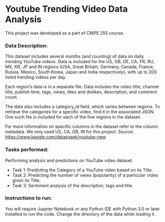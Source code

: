 # Youtube Trending Video Data Analysis
This project was developed as a part of CMPE 255 course.

### Data Description:
This dataset includes several months (and counting) of data on daily trending YouTube videos. Data is included for the US, GB, DE, CA, FR, RU, MX, KR, JP and IN regions (USA, Great Britain, Germany, Canada, France, Russia, Mexico, South Korea, Japan and India respectively), with up to 200 listed trending videos per day.

Each region’s data is in a separate file. Data includes the video title, channel title, publish time, tags, views, likes and dislikes, description, and comment count.

The data also includes a category_id field, which varies between regions. To retrieve the categories for a specific video, find it in the associated JSON. One such file is included for each of the five regions in the dataset.

For more information on specific columns in the dataset refer to the column metadata.
We only used US, CA, GB, IN for this project.
Source: https://www.kaggle.com/datasnaek/youtube-new

### Tasks performed:
Performing analysis and predictions on YouTube video dataset.
- Task 1: Predicting the Category of a YouTube video based on its Title.
- Task 2: Predicting the number of views  (popularity) of a particular video given its Title.
- Task 3: Sentiment analysis of the description, tags and title.


### Instructions to run:
You will require Jupyter Notebook or any Python IDE with Python 3.0 or later installed to run the code.
Change the directory of the data while loading it. 

